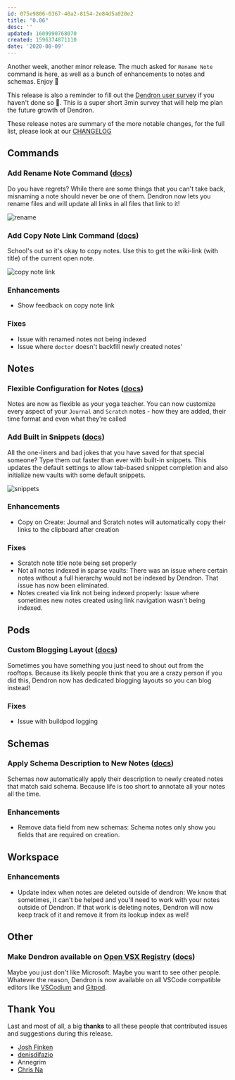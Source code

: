```yaml
---
id: 075e9806-0367-40a2-8154-2e84d5a020e2
title: "0.06"
desc: ''
updated: 1609990768070
created: 1596374871110
date: '2020-08-09'
---
```

Another week, another minor release. The much asked for `Rename Note` command is here, as well as a bunch of enhancements to notes and schemas. Enjoy 🌱

This release is also a reminder to fill out the [Dendron user survey](https://forms.gle/PPqe2axvwEmpXj4v5) if you haven't done so 🙏. This is a super short 3min survey that will help me plan the future growth of Dendron.

These release notes are summary of the more notable changes, for the full list, please look at our [CHANGELOG](https://github.com/dendronhq/dendron/blob/master/CHANGELOG.md)

## Commands

### Add Rename Note Command ([docs](https://www.dendron.so/notes/eea2b078-1acc-4071-a14e-18299fc28f47.html#rename-note))

Do you have regrets? While there are some things that you can't take back, misnaming a note should never be one of them. Dendron now lets you rename files and will update all links in all files that link to it!

![rename](https://foundation-prod-assetspublic53c57cce-8cpvgjldwysl.s3-us-west-2.amazonaws.com/assets/images/command-rename.gif)

### Add Copy Note Link Command ([docs](https://www.dendron.so/notes/eea2b078-1acc-4071-a14e-18299fc28f47.html#copy-note-link))

School's out so it's okay to copy notes. Use this to get the wiki-link (with title) of the current open note.

![copy note link](https://foundation-prod-assetspublic53c57cce-8cpvgjldwysl.s3-us-west-2.amazonaws.com/assets/images/command.copy-link.gif)

### Enhancements

- Show feedback on copy note link 

### Fixes

- Issue with renamed notes not being indexed 
- Issue where `doctor` doesn't backfill newly created notes'

## Notes

### Flexible Configuration for Notes ([docs](https://www.dendron.so/notes/5c213aa6-e4ba-49e8-85c5-1bdcb33ce202.html#configuration))

Notes are now as flexible as your yoga teacher. You can now customize every aspect of your `Journal` and `Scratch` notes - how they are added, their time format and even what they're called

### Add Built in Snippets ([docs](https://www.dendron.so/notes/9eca1992-7540-4d9d-97fb-328b27748b2c.html))

All the one-liners and bad jokes that you have saved for that special someone? Type them out faster than ever with built-in snippets. This updates the default settings to allow tab-based snippet completion and also initialize new vaults with some default snippets. 

![snippets](https://foundation-prod-assetspublic53c57cce-8cpvgjldwysl.s3-us-west-2.amazonaws.com/assets/images/tab-autocomplete.gif)

### Enhancements

- Copy on Create: Journal and Scratch notes will automatically copy their links to the clipboard after creation

### Fixes

- Scratch note title note being set properly 
- Not all notes indexed in sparse vaults: There was an issue where certain notes without a full hierarchy would not be indexed by Dendron. That issue has now been eliminated.
- Notes created via link not being indexed properly: Issue where sometimes new notes created using link navigation wasn't being indexed. 

## Pods

### Custom Blogging Layout ([docs](https://www.dendron.so/notes/4c0ef322-3006-405c-9a66-3134dd9649a5.html#blogging))

Sometimes you have something you just need to shout out from the rooftops. Because its likely people think that you are a crazy person if you did this, Dendron now has dedicated blogging layouts so you can blog instead! 

### Fixes

- Issue with buildpod logging 

## Schemas

### Apply Schema Description to New Notes ([docs](https://www.dendron.so/notes/c5e5adde-5459-409b-b34d-a0d75cbb1052.html#desc))

Schemas now automatically apply their description to newly created notes that match said schema. Because life is too short to annotate all your notes all the time. 

### Enhancements

- Remove data field from new schemas: Schema notes only show you fields that are required on creation. 

## Workspace

### Enhancements

- Update index when notes are deleted outside of dendron: We know that sometimes, it can't be helped and you'll need to work with your notes outside of Dendron. If that work is deleting notes, Dendron will now keep track of it and remove it from its lookup index as well!

## Other

### Make Dendron available on [Open VSX Registry](https://open-vsx.org/) ([docs](https://dendron.so/notes/9134f160-31a6-4ab0-a640-1fce466f9526.html#open-vsx))

Maybe you just don't like Microsoft. Maybe you want to see other people. Whatever the reason, Dendron is now available on all VSCode compatible editors like [VSCodium](https://vscodium.com/) and [Gitpod](https://www.gitpod.io/).

## Thank You

Last and most of all, a big **thanks** to all these people that contributed issues and suggestions during this release.

- [Josh Finken](https://github.com/jfinken)
- [denisdifazio](https://github.com/denisdifazio)
- Annegrim
- [Chris Na](https://github.com/buxel)

